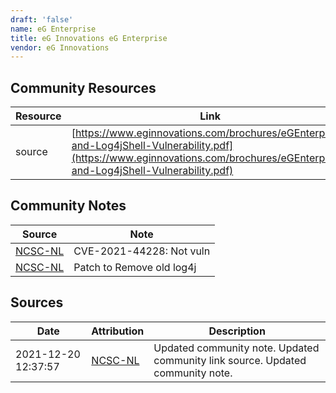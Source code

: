 ```yaml
---
draft: 'false'
name: eG Enterprise
title: eG Innovations eG Enterprise
vendor: eG Innovations
---
```



## Community Resources
| Resource | Link |
| --- | --- |
| source | [https://www.eginnovations.com/brochures/eGEnterprise-and-Log4jShell-Vulnerability.pdf](https://www.eginnovations.com/brochures/eGEnterprise-and-Log4jShell-Vulnerability.pdf) |

## Community Notes
| Source | Note |
| --- | --- |
| [NCSC-NL](https://github.com/NCSC-NL/log4shell/blob/main/software/README.md) | CVE-2021-44228: Not vuln </ul> |
| [NCSC-NL](https://github.com/NCSC-NL/log4shell/blob/main/software/README.md) | Patch to Remove old log4j |

## Sources
| Date | Attribution | Description |
| --- | --- | --- |
| 2021-12-20 12:37:57 | [NCSC-NL](https://github.com/NCSC-NL/log4shell/blob/main/software/README.md) | Updated community note. Updated community link source. Updated community note.  |
